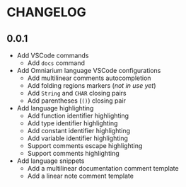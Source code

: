 # CHANGELOG

## 0.0.1

+ Add VSCode commands
  + Add `docs` command
+ Add Omniarium language VSCode configurations
  + Add multilinear comments autocompletion
  + Add folding regions markers (*not in use yet*)
  + Add `String` and `CHAR` closing pairs
  + Add parentheses (`()`) closing pair
+ Add language highlighting
  + Add function identifier highlighting
  + Add type identifier highlighting
  + Add constant identifier highlighting
  + Add variable identifier highlighting
  + Support comments escape highlighting
  + Support comments highlighting
+ Add language snippets
  + Add a multilinear documentation comment template
  + Add a linear note comment template
